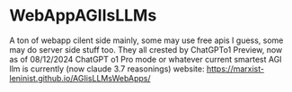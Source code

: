 # WebAppAGIIsLLMs
A ton of webapp cilent side mainly, some may use free apis I guess, some may do server side stuff too. They all crested by ChatGPTo1 Preview, now as of 08/12/2024 ChatGPT o1 Pro mode or whatever current smartest AGI llm is currently (now claude 3.7 reasonings)
website:
https://marxist-leninist.github.io/AGIisLLMsWebApps/
